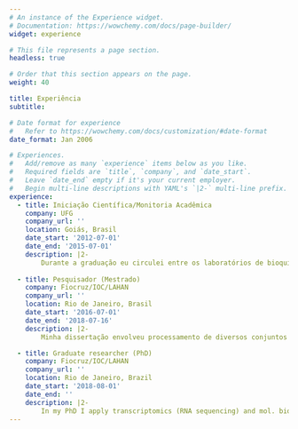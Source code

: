 ```yaml
---
# An instance of the Experience widget.
# Documentation: https://wowchemy.com/docs/page-builder/
widget: experience

# This file represents a page section.
headless: true

# Order that this section appears on the page.
weight: 40

title: Experiência
subtitle:

# Date format for experience
#   Refer to https://wowchemy.com/docs/customization/#date-format
date_format: Jan 2006

# Experiences.
#   Add/remove as many `experience` items below as you like.
#   Required fields are `title`, `company`, and `date_start`.
#   Leave `date_end` empty if it's your current employer.
#   Begin multi-line descriptions with YAML's `|2-` multi-line prefix.
experience:
  - title: Iniciação Científica/Monitoria Acadêmica
    company: UFG
    company_url: ''
    location: Goiás, Brasil
    date_start: '2012-07-01'
    date_end: '2015-07-01'
    description: |2-
        Durante a graduação eu circulei entre os laboratórios de bioquímica (Dr. Geraldo L. Sadoyama), biologia molecular (Dra. Adriana F. Neves) e microbiologia (Dra. Jupyracyara C. Barros), nos quais aprendi sobre cultura celular bacteriana e eucariótica, manipulação de ácidos nucleicos, PCR, SELEX para identificação de aptâmeros, clonagem molecular, identificação de compostos antimicrobianos e resistência bacteriana.
                
  - title: Pesquisador (Mestrado)
    company: Fiocruz/IOC/LAHAN
    company_url: ''
    location: Rio de Janeiro, Brasil
    date_start: '2016-07-01'
    date_end: '2018-07-16'
    description: |2-
        Minha dissertação envolveu processamento de diversos conjuntos de dados de microarranjo em hanseníase, com objetivo de identificar novas vias biólogicas importantes para a doença. Durante esse período, desenvolvi muito habilidades com bioinformática, especialmente com experimentos de -ômicas, escrita de scripts, desenho de experimentos e visualização de dados. Por fim, passei um tempo no laboratório do professor Stewart Cole, em Lausana, Suíça, trabalhando com sequenciamento de RNA, onde também tive experiência em um laboratório de biossegurança nível 3.

  - title: Graduate researcher (PhD)
    company: Fiocruz/IOC/LAHAN
    company_url: ''
    location: Rio de Janeiro, Brazil
    date_start: '2018-08-01'
    date_end: ''
    description: |2-
        In my PhD I apply transcriptomics (RNA sequencing) and mol. bio. to identify biomarkers and novel biological pathways behind leprosy immunopathogenesis, focusing on translational applications. I also had the opportunity to work with genomics bioinformatics, such as targeted-exome sequencing, small-medium scale genotyping and QTL mapping, thanks to internal and external collaborations. In parallel, I work upon improving my coding skills, experiment design, learning about the most relevant database systems and reproducible research techniques/tools. 
---
```

